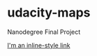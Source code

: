 # udacity-maps
Nanodegree Final Project

[I'm an inline-style link](https://ricardopdj.github.io/udacity-maps/)
